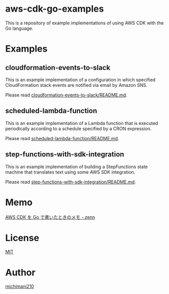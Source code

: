 aws-cdk-go-examples
===

This is a repository of example implementations of using AWS CDK with the Go language.

# Examples

## cloudformation-events-to-slack

This is an example implementation of a configuration in which specified CloudFormation stack events are notified via email by Amazon SNS.

Please read [cloudformation-events-to-slack/README.md](https://github.com/michimani/aws-cdk-go-examples/blob/main/cloudformation-events-to-slack).

## scheduled-lambda-function

This is an example implementation of a Lambda function that is executed periodically according to a schedule specified by a CRON expression.

Please read [scheduled-lambda-function/README.md](https://github.com/michimani/aws-cdk-go-examples/blob/main/scheduled-lambda-function).

## step-functions-with-sdk-integration

This is an example implementation of building a StepFunctions state machine that translates text using some AWS SDK integration.

Please read [step-functions-with-sdk-integration/README.md](https://github.com/michimani/aws-cdk-go-examples/blob/main/step-functions-with-sdk-integration).

# Memo

[AWS CDK を Go で書いたときのメモ - zenn](https://zenn.dev/michimani/scraps/3fb7f8675ef22e)

# License

[MIT](https://github.com/michimani/aws-cdk-go-examples/blob/main/LICENSE)

# Author

[michimani210](https://twitter.com/michimani210)